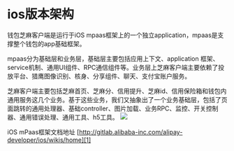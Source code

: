 # ios版本架构
钱包芝麻客户端是运行于iOS mpaas框架上的一个独立application，mpaas是支撑整个钱包的app基础框架。

mpaas分为基础层和业务层，基础层主要包括应用上下文、application
框架、service机制、通用UI组件、RPC通信组件等。业务层上芝麻客户端主要依赖了投放平台、猎鹰图像识别、核身、分享组件、聊天、支付宝账户服务。

芝麻客户端主要包括芝麻首页、芝麻分、信用提升、芝麻id、信用保险箱和钱包内通用服务这几个业务。基于这些业务，我们又抽象出了一个业务基础层，包括了页面跳转的通用处理器、基础controller、图片加载、业务RPC、监控、开关控制器、通用错误处理、通用工具、h5工具。
![][image-1]

iOS mPaas框架文档地址
[http://gitlab.alibaba-inc.com/alipay-developer/ios/wikis/home][1]

[1]:	http://gitlab.alibaba-inc.com/alipay-developer/ios/wikis/home

[image-1]:	https://os.alipayobjects.com/rmsportal/wvztAbdyzhUCemG.png